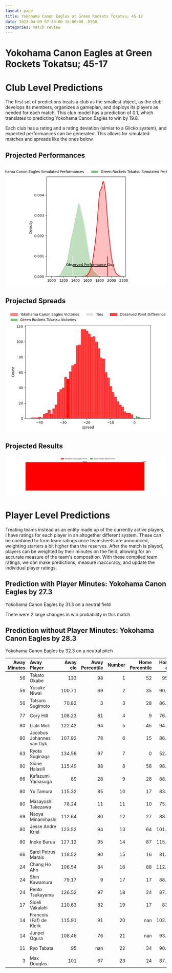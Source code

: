 ```yaml
---  
layout: page  
title: Yokohama Canon Eagles at Green Rockets Tokatsu; 45-17  
date: 2023-04-09 07:30:00 18:00:00 -0500  
categories: match review  
---
```

# Yokohama Canon Eagles at Green Rockets Tokatsu; 45-17

# Club Level Predictions


The first set of predictions treats a club as the smallest object, as the club develops its members, organizes a gameplan, and deploys its players as needed for each match. This club model has a prediction of 0.1, which translates to predicting Yokohama Canon Eagles to win by 19.8.

Each club has a rating and a rating deviation (simiar to a Glicko system), and expected performances can be generated. This allows for simulated matches and spreads like the ones below.
## Projected Performances


![Projected Performances](plots/performances_2023-04-09-GreenRocketsTokatsu-YokohamaCanonEagles.png)
## Projected Spreads


![Projected Spreads](plots/spreads_2023-04-09-GreenRocketsTokatsu-YokohamaCanonEagles.png)
## Projected Results


![Projected Results](plots/resultbar_2023-04-09-GreenRocketsTokatsu-YokohamaCanonEagles.png)
# Player Level Predictions


Treating teams instead as an entity made up of the currently active players, I have ratings for each player in an altogether different system. These can be combined to form team ratings once teamsheets are announced, weighting starters a bit higher than the reserves. After the match is played, players can be weighted by their minutes on the field, allowing for an accurate measure of the team's composition. With these compiled team ratings, we can make predictions, measure inaccuracy, and update the individual player ratings.
## Prediction with Player Minutes: Yokohama Canon Eagles by 27.3


Yokohama Canon Eagles by 31.3 on a neutral field

There were 2 large changes in win probability in this match
## Prediction without Player Minutes: Yokohama Canon Eagles by 28.3


Yokohama Canon Eagles by 32.3 on a neutral pitch



|   Away Minutes | Away Player              |   Away elo |   Away Percentile |   Number |   Home Percentile |   Home elo | Home Player        |   Home Minutes |
|---------------:|:-------------------------|-----------:|------------------:|---------:|------------------:|-----------:|:-------------------|---------------:|
|             56 | Takato Okabe             |     133    |                98 |        1 |                52 |      95.7  | Kosei Yamamoto     |             51 |
|             56 | Yusuke Niwai             |     100.71 |                69 |        2 |                35 |      90.62 | Ash Dixon          |             57 |
|             56 | Tatsuro Sugimoto         |      70.82 |                 3 |        3 |                28 |      86.37 | Taku Toma          |             35 |
|             77 | Cory Hill                |     108.23 |                81 |        4 |                 9 |      76.51 | Daiki Yamagiwa     |             80 |
|             80 | Liaki Moli               |     122.42 |                94 |        5 |                45 |      94.06 | Jake Ball          |             80 |
|             80 | Jacobus Johannes van Dyk |     107.92 |                78 |        6 |                15 |      86.44 | Kavaia Tagivetaua  |             73 |
|             63 | Ryota Suginaga           |     134.58 |                97 |        7 |                 0 |      52.48 | Ryoi Kamei         |             57 |
|             80 | Sione Halasili           |     115.49 |                88 |        8 |                58 |      98.82 | Aseri Masivou      |             80 |
|             66 | Kafazumi Yamasuga        |      89    |                28 |        9 |                28 |      88.87 | Nicholas Phipps    |             57 |
|             80 | Yu Tamura                |     115.32 |                85 |       10 |                17 |      83.52 | Doga Maeda         |             80 |
|             80 | Masayoshi Takezawa       |      78.24 |                11 |       11 |                10 |      75.59 | Kentaro Kodama     |             57 |
|             69 | Naoya Minamihashi        |     112.64 |                80 |       12 |                27 |      88.28 | Christian Laui     |             80 |
|             80 | Jesse Andre Kriel        |     123.52 |                94 |       13 |                64 |     101.43 | Maritino Nemani    |             80 |
|             80 | Inoke Burua              |     127.12 |                95 |       14 |                87 |     115.05 | Yuma Sugimoto      |             74 |
|             66 | Sarel Petrus Marais      |     118.52 |                90 |       15 |                16 |      81.11 | Lomano Lemeki      |             80 |
|             24 | Chang Ho Ahn             |     106.54 |                84 |       16 |                88 |     112.52 | Satoshi Ueda       |             45 |
|             24 | Shin Kawamura            |      79.17 |                 9 |       17 |                17 |      88.55 | Sunao Takizawa     |             29 |
|             24 | Rento Tsukayama          |     126.52 |                97 |       18 |                24 |      87.46 | Myuu Arai          |             23 |
|             17 | Sioeli Vakalahi          |     110.63 |                82 |       19 |                17 |      83.6  | Wheetu Douglas     |             23 |
|             14 | Francois (Faf) de Klerk  |     115.91 |                91 |       20 |               nan |     102.41 | Tatsuya Fujii      |             23 |
|             14 | Junpei Ogura             |     108.46 |                76 |       21 |               nan |      93.56 | Taqele Naiyaravoro |             23 |
|             11 | Ryo Tabata               |      95    |               nan |       22 |                34 |      90.69 | Yoshida Hosoda     |              7 |
|              3 | Max Douglas              |     101    |                67 |       23 |                24 |      87.21 | Tim Bennetts       |              6 |

